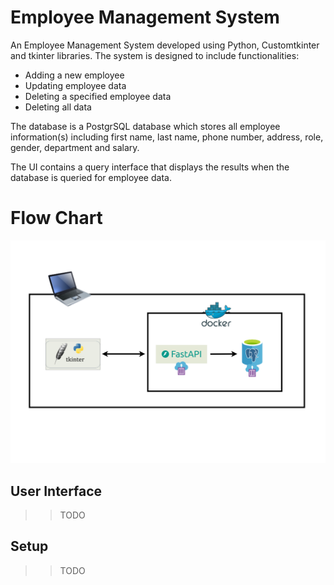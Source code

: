 # Employee Management System
An Employee Management System developed using Python, Customtkinter and tkinter libraries. The system is designed to include functionalities:
- Adding a new employee
- Updating employee data
- Deleting a specified employee data
- Deleting all data

The database is a PostgrSQL database which stores all employee information(s) including first name, last name, phone number, address, role, gender, department and salary.

The UI contains a query interface that displays the results when the database is queried for employee data.

# Flow Chart
![](flow-chart/flow-chart.png)

## User Interface
>> TODO

## Setup
>> TODO
